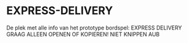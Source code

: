 # EXPRESS-DELIVERY
De plek met alle info van het prototype bordspel: EXPRESS DELIVERY
GRAAG ALLEEN OPENEN OF KOPIEREN! NIET KNIPPEN AUB
